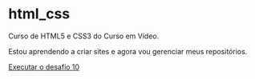 # html_css
 Curso de HTML5 e CSS3 do Curso em Vídeo.

Estou aprendendo a criar sites e agora vou gerenciar meus repositórios.

<a href="https://lucasbatistasousa.github.io/html_css/desafios/desafio10/index.html">Executar o desafio 10</a>